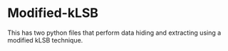 # Modified-kLSB
This has two python files that perform data hiding and extracting using a modified kLSB technique.
